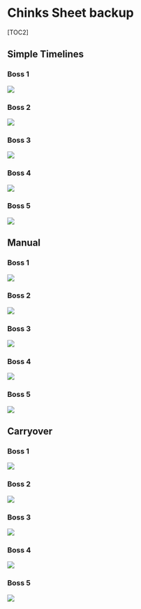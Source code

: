 # Chinks Sheet backup

[TOC2]
## Simple Timelines

### Boss 1
![](https://pomf2.lain.la/f/bbyhtg2a.png)

### Boss 2
![](https://pomf2.lain.la/f/6v94ctot.png)

### Boss 3
![](https://pomf2.lain.la/f/klofhvuj.png)

### Boss 4
![](https://pomf2.lain.la/f/fnhoc8ez.png)

### Boss 5
![](https://pomf2.lain.la/f/1p99gq3m.png)

## Manual

### Boss 1
![](https://pomf2.lain.la/f/s7cbbisy.png)

### Boss 2
![](https://pomf2.lain.la/f/v6ltj5zu.png)

### Boss 3
![](https://pomf2.lain.la/f/2mr48ze1.png)

### Boss 4
![](https://pomf2.lain.la/f/pxh72v7n.png)

### Boss 5
![](https://pomf2.lain.la/f/hwr6rb23.png)

## Carryover

### Boss 1
![](https://pomf2.lain.la/f/gxuxfyng.png)

### Boss 2
![](https://pomf2.lain.la/f/76m8yxhc.png)

### Boss 3
![](https://pomf2.lain.la/f/d8vl92ts.png)

### Boss 4
![](https://pomf2.lain.la/f/pdrnrumh.png)

### Boss 5
![](https://pomf2.lain.la/f/85r02tf6.png)